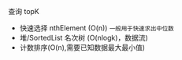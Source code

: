 查询 topK

- 快速选择 nthElement (O(n)) `一般用于快速求出中位数`
- 堆/SortedList 名次树 (O(nlogk)，数据流)
- 计数排序(O(n),需要已知数据最大最小值)
